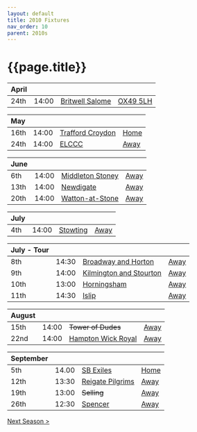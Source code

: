 ```yaml
---
layout: default
title: 2010 Fixtures
nav_order: 10
parent: 2010s
---
```


# {{page.title}}

| April |  |  |  |
|:---|:---|:---|:---|
| 24th | 14:00 | [Britwell Salome](britwell-salome) | [OX49 5LH](https://goo.gl/maps/CGgpPNyQhotADDFs9) |

| May |  |  |  |
|:---|:---|:---|:---|
| 16th | 14:00 | [Trafford Croydon](trafford-croydon) | [Home](https://goo.gl/maps/w2skeCXwzZTEh7e26) |
| 24th | 14:00 | [ELCCC](elccc) | [Away](https://goo.gl/maps/VSGa3B2Qjc73KtRaA) |

| June |  |  |  |
|:---|:---|:---|:---|
| 6th | 14:00 | [Middleton Stoney](middleton-stoney) | [Away](https://goo.gl/maps/NKG1fHyPgmci55aGA) |
| 13th | 14:00 | [Newdigate](newdigate) | [Away](https://goo.gl/maps/kQnkUfc3MdtqLyvd8) |
| 20th | 14:00 | [Watton-at-Stone](watton-at-stone) | [Away](https://goo.gl/maps/JPBQawMsjLgYtVHk9) |

| July |  |  |  |
|:---|:---|:---|:---|
| 4th | 14:00 | [Stowting](stowting) | [Away](https://goo.gl/maps/A5HTfBKbD44fwSDq7) |

| July - Tour |  |  |  |
|:---|:---|:---|:---|
| 8th | 14:30 | [Broadway and Horton](broadway-and-horton) | [Away](https://goo.gl/maps/orv3RETHUX95dBWv7) |
| 9th | 14:00 | [Kilmington and Stourton](kilmington-and-stourton) | [Away](https://goo.gl/maps/6q53XChZh9A2) |
| 10th | 13:00 | [Horningsham](horningsham) | [Away](https://goo.gl/maps/zQYhDWCLU1dZieXp7) |
| 11th | 14:30 | [Islip](islip) | [Away](https://goo.gl/maps/8ZjLvDXiWFpMG5yG8) |

| August |  |  |  |
|:---|:---|:---|:---|
| 15th | 14:00 | <del>Tower of Dudes</del> | [Away]() |
| 22nd | 14:00 | [Hampton Wick Royal](hampton-wick-royal) | [Away](https://goo.gl/maps/UazfFMrPaxxaveAd7) |

| September |  |  |  |
|:---|:---|:---|:---|
| 5th | 14.00 | [SB Exiles](sb-exiles) | [Home](https://goo.gl/maps/UnwyEb5nVKuf4sHe8) |
| 12th | 13:30 | [Reigate Pilgrims](reigate-pilgrims) | [Away](https://goo.gl/maps/z54KDhWLtQreY6xy9) |
| 19th | 13:00 | <del>Selling</del> | [Away](https://goo.gl/maps/pV2tb26PncWLNiBm9) |
| 26th | 12:30 | [Spencer](spencer) | [Away]([Spencer](spencer)) |

[Next Season >](2011)